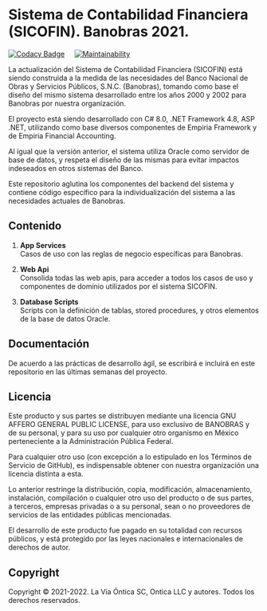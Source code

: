 ﻿# Sistema de Contabilidad Financiera (SICOFIN). Banobras 2021.

[![Codacy Badge](https://app.codacy.com/project/badge/Grade/dc6199c4794948059580c7978e17dbdd)](https://www.codacy.com/gh/Ontica/Banobras.Sicofin/dashboard?utm_source=github.com&amp;utm_medium=referral&amp;utm_content=Ontica/Banobras.Sicofin&amp;utm_campaign=Badge_Grade)
&nbsp; &nbsp;
[![Maintainability](https://api.codeclimate.com/v1/badges/a55ffb3c78e78c77e09b/maintainability)](https://codeclimate.com/github/Ontica/Banobras.Sicofin/maintainability)

La actualización del Sistema de Contabilidad Financiera (SICOFIN) está siendo construida 
a la medida de las necesidades del Banco Nacional de Obras y Servicios Públicos, S.N.C. 
(Banobras), tomando como base el diseño del mismo sistema desarrollado entre los años 
2000 y 2002 para Banobras por nuestra organización.

El proyecto está siendo desarrollado con C# 8.0, .NET Framework 4.8, ASP .NET, utilizando
como base diversos componentes de Empiria Framework y de Empiria Financial Accounting.

Al igual que la versión anterior, el sistema utiliza Oracle como servidor de base de datos,
y respeta el diseño de las mismas para evitar impactos indeseados en otros sistemas del Banco.

Este repositorio aglutina los componentes del backend del sistema y contiene código específico
para la individualización del sistema a las necesidades actuales de Banobras.

## Contenido

1.  **App Services**  
    Casos de uso con las reglas de negocio específicas para Banobras.

2.  **Web Api**  
    Consolida todas las web apis, para acceder a todos los casos de uso y componentes
    de dominio utilizados por el sistema SICOFIN.

3.  **Database Scripts**  
    Scripts con la definición de tablas, stored procedures, y otros elementos
    de la base de datos Oracle.

## Documentación

De acuerdo a las prácticas de desarrollo ágil, se escribirá e incluirá en este
repositorio en las últimas semanas del proyecto.

## Licencia

Este producto y sus partes se distribuyen mediante una licencia GNU AFFERO
GENERAL PUBLIC LICENSE, para uso exclusivo de BANOBRAS y de su personal, y
para su uso por cualquier otro organismo en México perteneciente a la
Administración Pública Federal.

Para cualquier otro uso (con excepción a lo estipulado en los Términos de
Servicio de GitHub), es indispensable obtener con nuestra organización una
licencia distinta a esta.

Lo anterior restringe la distribución, copia, modificación, almacenamiento,
instalación, compilación o cualquier otro uso del producto o de sus partes,
a terceros, empresas privadas o a su personal, sean o no proveedores de
servicios de las entidades públicas mencionadas.

El desarrollo de este producto fue pagado en su totalidad con recursos
públicos, y está protegido por las leyes nacionales e internacionales
de derechos de autor.

## Copyright

Copyright © 2021-2022. La Vía Óntica SC, Ontica LLC y autores.
Todos los derechos reservados.
